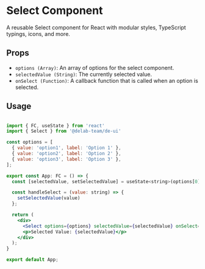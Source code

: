# Select Component

A reusable Select component for React with modular styles, TypeScript typings, icons, and more.

## Props
- `options (Array)`: An array of options for the select component.
- `selectedValue (String)`: The currently selected value.
- `onSelect (Function)`: A callback function that is called when an option is selected.

## Usage

```jsx

import { FC, useState } from 'react'
import { Select } from '@delab-team/de-ui'

const options = [
  { value: 'option1', label: 'Option 1' },
  { value: 'option2', label: 'Option 2' },
  { value: 'option3', label: 'Option 3' },
];

export const App: FC = () => {
  const [selectedValue, setSelectedValue] = useState<string>(options[0].value)

  const handleSelect = (value: string) => {
    setSelectedValue(value)
  };

  return (
    <div>
      <Select options={options} selectedValue={selectedValue} onSelect={handleSelect} />
      <p>Selected Value: {selectedValue}</p>
    </div>
  );
}

export default App;

```